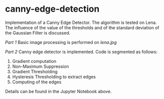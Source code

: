 # canny-edge-detection
Implementation of a Canny Edge Detector. The algorithm is tested on Lena.
The influence of the value of the thresholds and of the standard deviation of the Gaussian Filter is discussed.

*Part 1*
Basic image processing is performed on *lena.jpg*

*Part 2* 
Canny edge detector is implemented. Code is segmented as follows:
1. Gradient computation
2. Non-Maximum Suppression
3. Gradient Thresholding
4. Hysteresis Thresholding to extract edges
5. Computing of the edges

Details can be found in the Jupyter Notebook above. 
